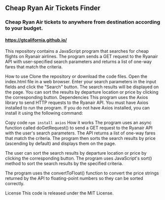 ## Cheap Ryan Air Tickets Finder 
### Cheap Ryan Air tickets to anywhere from destination according to your budget.
#### https://gtcalifornia.github.io/

This repository contains a JavaScript program that searches for cheap flights on Ryanair airlines. The program sends a GET request to the Ryanair API with user-specified search parameters and returns a list of one-way fares that match the criteria.

How to use
Clone the repository or download the code files.
Open the index.html file in a web browser.
Enter your search parameters in the input fields and click the "Search" button.
The search results will be displayed on the page. You can sort the results by departure location or price by clicking the corresponding button.
Dependencies
This program uses the Axios library to send HTTP requests to the Ryanair API. You must have Axios installed to run the program. If you do not have Axios installed, you can install it using the following command:

Copy code
```npm install axios```
How it works
The program uses an async function called doGetRequest() to send a GET request to the Ryanair API with the user's search parameters. The API returns a list of one-way fares that match the criteria. The program then sorts the search results by price (ascending by default) and displays them on the page.

The user can sort the search results by departure location or price by clicking the corresponding button. The program uses JavaScript's sort() method to sort the search results by the specified criteria.

The program uses the convertToFloat() function to convert the price strings returned by the API to floating-point numbers so they can be sorted correctly.

License
This code is released under the MIT License.
